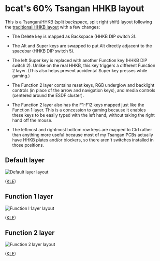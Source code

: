 # bcat's 60% Tsangan HHKB layout

This is a Tsangan/HHKB (split backspace, split right shift) layout following the
[traditional HHKB layout](https://deskthority.net/wiki/HHKB_Professional2) with
a few changes:

* The Delete key is mapped as Backspace (HHKB DIP switch 3).

* The Alt and Super keys are swapped to put Alt directly adjacent to the
  spacebar (HHKB DIP switch 5).

* The left Super key is replaced with another Function key (HHKB DIP switch 2).
  Unlike on the real HHKB, this key triggers a different Function 2 layer. (This
  also helps prevent accidental Super key presses while gaming.)

* The Function 2 layer contains reset keys, RGB underglow and backlight controls
  (in place of the arrow and navigation keys), and media controls (centered
  around the ESDF cluster).

* The Function 2 layer also has the F1-F12 keys mapped just like the Function 1
  layer. This is a concession to gaming because it enables these keys to be
  easily typed with the left hand, without taking the right hand off the mouse.

* The leftmost and rightmost bottom row keys are mapped to Ctrl rather than
  anything more useful because most of my Tsangan PCBs actually have HHKB plates
  and/or blockers, so there aren't switches installed in those positions.

## Default layer

![Default layer layout](https://i.imgur.com/3tBxms8.png)

([KLE](http://www.keyboard-layout-editor.com/#/gists/86b33d75aa6f56d8781ab3d8475f4e77))

## Function 1 layer

![Function l 1ayer layout](https://i.imgur.com/jn4HtA5.png)

([KLE](http://www.keyboard-layout-editor.com/#/gists/f6311fd7e315de781143b80eb040a551))

## Function 2 layer

![Function 2 layer layout](https://i.imgur.com/4Jdw9eL.png)

([KLE](http://www.keyboard-layout-editor.com/#/gists/65ac939caec878401603bc36290852d4))

